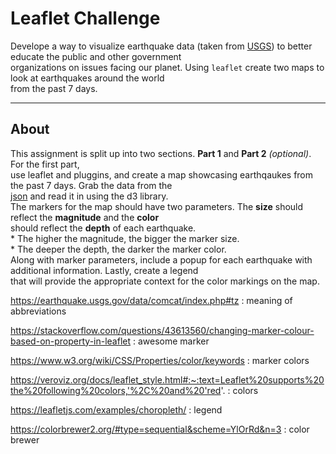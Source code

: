 # Leaflet Challenge

Develope a way to visualize earthquake data (taken from [USGS](https://earthquake.usgs.gov/earthquakes/feed/v1.0/geojson.php)) to better educate the public and other government  
organizations on issues facing our planet. Using `leaflet` create two maps to look at earthquakes around the world  
from the past 7 days. 

---

## About 

This assignment is split up into two sections. **Part 1** and **Part 2** *(optional)*. For the first part,  
use leaflet and pluggins, and create a map showcasing earthqaukes from the past 7 days. Grab the data from the  
[json](https://earthquake.usgs.gov/earthquakes/feed/v1.0/summary/all_day.geojson) and read it in using the d3 library.   
The markers for the map should have two parameters. The **size** should reflect the **magnitude** and the **color**  
should reflect the **depth** of each earthquake.    
      * The higher the magnitude, the bigger the marker size.    
      * The deeper the depth, the darker the marker color.   
Along with marker parameters, include a popup for each earthquake with additional information. Lastly, create a legend    
that will provide the appropriate context for the color markings on the map.   







https://earthquake.usgs.gov/data/comcat/index.php#tz : meaning of abbreviations

https://stackoverflow.com/questions/43613560/changing-marker-colour-based-on-property-in-leaflet : awesome marker

https://www.w3.org/wiki/CSS/Properties/color/keywords : marker colors

https://veroviz.org/docs/leaflet_style.html#:~:text=Leaflet%20supports%20the%20following%20colors,'%2C%20and%20'red'. : colors

https://leafletjs.com/examples/choropleth/ : legend

https://colorbrewer2.org/#type=sequential&scheme=YlOrRd&n=3 : color brewer

